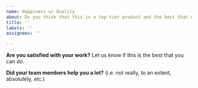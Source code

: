 ```yaml
---
name: Happiness w/ Quality
about: Do you think that this is a top-tier product and the best that we can do?
title: ''
labels: ''
assignees: ''

---
```


**Are you satisfied with your work?**
Let us know if this is the best that you can do.

**Did your team members help you a lot?**
(i.e. not really, to an extent, absolutely, etc.)
